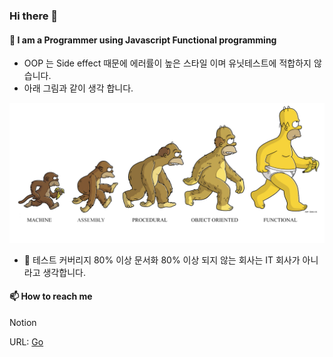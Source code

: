### Hi there 👋

#### 🤔 I am a Programmer using Javascript Functional programming 

- OOP 는 Side effect 때문에 에러률이 높은 스타일 이며 유닛테스트에 적합하지 않습니다.
- 아래 그림과 같이 생각 합니다.

![FP](./media/FP.png)

- 🔬 테스트 커버리지 80% 이상 문서화 80% 이상 되지 않는 회사는 IT 회사가 아니라고 생각합니다.

#### 📫 How to reach me

Notion

URL: [Go](https://www.notion.so/bichi/Bichikim-s-Document-2e62e9680f244a46afd8611882a9e3bd)

